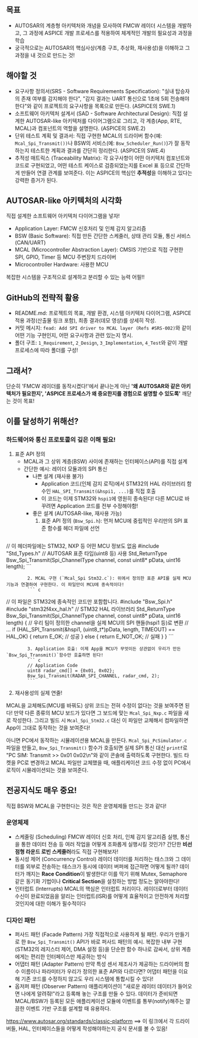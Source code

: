 ## 목표 ##
- AUTOSAR의 계층형 아키텍처와 개념을 모사하여 FMCW 레이더 시스템을 개발하고, 그 과정에 ASPICE 개발 프로세스를 적용하여 체계적인 개발의 필요성과 과정을 학습
- 궁극적으로는 AUTOSAR의 핵심사상(계층 구조, 추상화, 재사용성)을 이해하고 그 과정을 내 것으로 만드는 것!
## 해야할 것

- 요구사항 정의서(SRS - Software Requirements Specification): "실내 탑승자의 존재 여부를 감지해야 한다", "감지 결과는 UART 통신으로 1초에 5회 전송해야 한다"와 같이 프로젝트의 요구사항을 목록으로 만든다. (ASPICE의 SWE.1)
- 소프트웨어 아키텍처 설계서 (SAD - Software Architectural Design): 직접 설계한 AUTOSAR-like 아키텍처를 다이어그램으로 그리고, 각 계층(App, RTE, MCAL)과 컴포넌트의 역할을 설명한다. (ASPICE의 SWE.2)
- 단위 테스트 계획 및 결과서: 직접 구현한 MCAL의 드라이버 함수(예: `Mcal_Spi_Transmit())`나 BSW의 서비스(예: `Bsw_Scheduler_Run()`)가 잘 동작하는지 테스트한 계획과 결과를 간단히 정리한다. (ASPICE의 SWE.4)
- 추적성 매트릭스 (Traceability Matrix): 각 요구사항이 어떤 아키텍처 컴포넌트와 코드로 구현되었고, 어떤 테스트 케이스로 검증되었는지를 Excel 표 등으로 간단하게 만들어 연결 관계를 보여준다. 이는 ASPICE의 핵심인 **추적성**을 이해하고 있다는 강력한 증거가 된다.

## AUTOSAR-like 아키텍처의 시각화

직접 설계한 소프트웨어 아키텍처 다이어그램을 넣자!
- Application Layer: FMCW 신호처리 및 인체 감지 알고리즘
- BSW (Basic Software): 직접 만든 간단한 스케줄러, 상태 관리 모듈, 통신 서비스(CAN/UART)
- MCAL (Microcontroller Abstraction Layer): CMSIS 기반으로 직접 구현한 SPI, GPIO, Timer 등 MCU 주변장치 드라이버
- Microcontroller Hardware: 사용한 MCU

복잡한 시스템을 구조적으로 설계하고 분리할 수 있는 능력 어필!!

## GitHub의 전략적 활용

- README.md: 프로젝트의 목표, 개발 환경, 시스템 아키텍처 다이어그램, ASPICE 적용 과정(산출물 링크 포함), 최종 결과(데모 영상)를 상세히 작성.
- 커밋 메시지: `fead: Add SPI driver to MCAL layer (Refs #SRS-002)`와 같이 어떤 기능 구현인지, 어떤 요구사항과 관련 있는지 명시.
- 폴더 구조: `1_Requirement`, `2_Design`, `3_Implementation`, `4_Test`와 같이 개발 프로세스에 따라 폴더를 구성!

## 그래서?

단순히 'FMCW 레이더를 동작시켰다!'에서 끝나는게 아닌 **'왜 AUTOSAR와 같은 아키텍처가 필요한지', 'ASPICE 프로세스가 왜 중요한지를 경험으로 설명할 수 있도록'** 깨닫는 것이 목표!

## 이를 달성하기 위해선?

### 하드웨어와 통신 프로토콜의 깊은 이해 필요!

1. 표준 API 정의
    - MCAL과 그 상위 계층(BSW) 사이에 존재하는 인터페이스(API)를 직접 설계
    - 간단한 예시: 레이더 모듈과의 SPI 통신
        - 나쁜 설계 (재사용 불가)
            - Application 코드(인체 감지 로직)에서 STM32의 HAL 라이브러리 함수인 `HAL_SPI_Transmit(&hspi1, ...)`를 직접 호출
            - 이 코드는 이제 STM32와 `hspi1`에 영원히 종속된다! 다른 MCU로 바꾸려면 Application 코드를 전부 수정해야함!
        - 좋은 설계 (AUTOSAR-like, 재사용 가능)
            1. 표준 API 정의 (`Bsw_Spi.h`): 먼저 MCU에 중립적인 우리만의 SPI 표준 함수를 헤더 파일에 선언
            ``` c
// 이 헤더파일에는 STM32, NXP 등 어떤 MCU 정보도 없음
#include "Std_Types.h" // AUTOSAR 표준 타입(uint8 등) 사용
Std_ReturnType Bsw_Spi_Transmit(Spi_ChannelType channel, const uint8* pData, uint16 length);
            ```

            2. MCAL 구현 (`Mcal_Spi Stm32.c`): 위에서 정의한 표준 API를 실제 MCU 기능과 연결하여 구현한다. 이 파일만이 MCU에 종속적이다!
            ``` c
// 이 파일은 STM32에 종속적인 코드만 포함합니다.
#include "Bsw_Spi.h" #include "stm32f4xx_hal.h" // STM32 HAL 라이브러리 Std_ReturnType Bsw_Spi_Transmit(Spi_ChannelType channel, const uint8* pData, uint16 length) { 
// 우리 팀이 정의한 channel을 실제 MCU의 SPI 핸들(hspi1 등)로 변환
// ...
    if (HAL_SPI_Transmit(&hspi1, (uint8_t*)pData, length, TIMEOUT) == HAL_OK) {
    return E_OK; // 성공
    } else {
        return E_NOT_OK; // 실패
    }
}
            ```

            3. Application 호출: 이제 App을 MCU가 무엇이든 상관없이 우리가 만든 `Bsw_Spi_Transmit()`함수만 호출하면 된다!
            ``` c
            // Application Code
            uint8 radar_cmd[] = {0x01, 0x02};
            Bsw_Spi_Transmit(RADAR_SPI_CHANNEL, radar_cmd, 2);
            ```


2. 재사용성의 실제 연줄!

MCAL을 교체해도(MCU를 바꿔도) 상위 코드는 전혀 수정이 없다는 것을 보여주면 된다! 만약 다른 종류의 MCU 보드가 있다면 그 보드에 맞는 `Mcal_Spi_Nxp.c` 파일을 새로 작성한다. 그리고 빌드 시 `Mcal_Spi_Stm32.c` 대신 이 파일만 교체해서 컴파일하면 App이 그대로 동작하는 것을 보여준다!

 아니면 PC에서 동작하는 시뮬레이션용 MCAL을 만든다. `Mcal_Spi_PcSimulator.c` 파일을 만들고, `Bsw_Spi_Transmit()` 함수가 호출되면 실제 SPI 통신 대신 `printf`로 "PC SIM: Transmit >> 0x01 0x02\n"와 같이 콘솔에 출력하도록 구현한다. 빌드 타켓을 PC로 변경하고 MCAL 파일만 교체했을 때, 애플리케이션 코드 수정 없이 PC에서 로직이 시뮬레이션되는 것을 보여준다.


## 전공지식도 매우 중요!

직접 BSW와 MCAL을 구현한다는 것은 작은 운영체제들 만드는 것과 같다!

### 운영체제

- 스케줄링 (Scheduling)
    FMCW 레이더 신호 처리, 인체 감지 알고리즘 실행, 통신을 통한 데이터 전송 등 여러 작업을 어떻게 조화롭게 실행시킬 것인가? 간단한 **비선점형 라운드 로빈 스케줄러**라도 직접 구현해보자!
- 동시성 제어 (Concurrency Control)
    레이더 데이터를 처리하는 태스크와 그 데이터를 외부로 전송하는 태스크가 동시에 데이터 버퍼에 접근하면 어떻게 될까? 데이터가 깨지는 **Race Condition**이 발생한다! 이를 막기 위해 Mutex, Semaphore 같은 동기화 기법이나 **Critical Section**을 설정하는 방법 정도는 알아야한다!
- 인터럽트 (Interrupts)
    MCAL의 핵심은 인터럽트 처리이다. 레이더로부터 데이터 수신이 완료되었음을 알리는 인터럽트(ISR)를 어떻게 효율적이고 안전하게 처리할 것인지에 대한 이해가 필수적이다

### 디자인 패턴

- 퍼사드 패턴 (Facade Pattern)
    가장 직접적으로 사용하게 될 패턴. 우리가 만들기로 한 `Bsw_Spi_Transmit()` API가 바로 퍼사드 패턴의 예시. 복잡한 내부 구현(STM32의 레지스터 제어, DMA 설정 등)을 단순한 함수 하나로 감싸서, 상위 계층에게는 편리한 인터페이스만 제공하는 방식
- 어댑터 패턴 (Adapter Pattern)
    만약 특성 센서 제조사가 제공하는 드라이버의 함수 이름이나 파라미터가 우리가 정의한 표준 API와 다르다면? 어댑터 패턴을 이요해 기존 코드를 수정하지 않고도 우리 시스템에 통합시킬 수 있다!
- 옵저퍼 패턴 (Observer Pattern)
    애플리케이션이 "새로운 레이터 데이터가 들어오면 나에게 알려줘!"라고 등록해 놓는 구조를 만들 수 있다. 데이터가 준비되면 MCAL/BSW가 등록된 모든 애플리케이션 모듈에 이벤트를 통부(notify)해주는 깔끔한 이벤트 기반 구조를 설계할 때 유용하다.

https://www.autosar.org/standards/classic-platform ==> 이 링크에서 각 드라이버들, HAL, 인터페이스들을 어떻게 작성해야하는지 공식 문서를 볼 수 있음! 